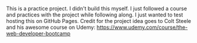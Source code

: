 This is a practice project. I didn't build this myself. I just followed a course and practices with the project while following along. 
I just wanted to test hosting this on GitHub Pages.
Credit for the project idea goes to Colt Steele and his awesome course on Udemy:
https://www.udemy.com/course/the-web-developer-bootcamp